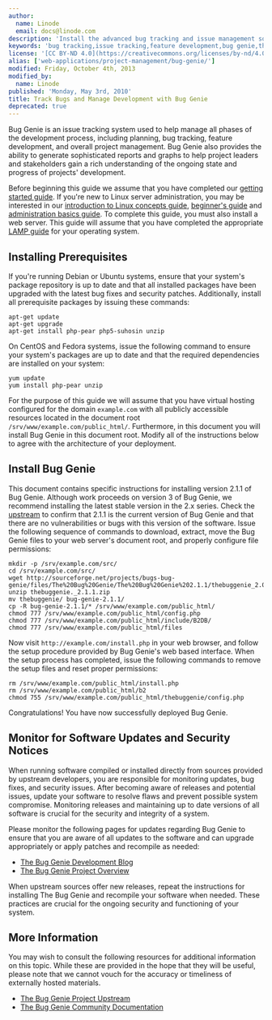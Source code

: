 ```yaml
---
author:
  name: Linode
  email: docs@linode.com
description: 'Install the advanced bug tracking and issue management software Bug Genie on your Linux VPS to manage projects.'
keywords: 'bug tracking,issue tracking,feature development,bug genie,the bug genie'
license: '[CC BY-ND 4.0](https://creativecommons.org/licenses/by-nd/4.0)'
alias: ['web-applications/project-management/bug-genie/']
modified: Friday, October 4th, 2013
modified_by:
  name: Linode
published: 'Monday, May 3rd, 2010'
title: Track Bugs and Manage Development with Bug Genie
deprecated: true
---
```


Bug Genie is an issue tracking system used to help manage all phases of the development process, including planning, bug tracking, feature development, and overall project management. Bug Genie also provides the ability to generate sophisticated reports and graphs to help project leaders and stakeholders gain a rich understanding of the ongoing state and progress of projects' development.

Before beginning this guide we assume that you have completed our [getting started guide](/docs/getting-started/). If you're new to Linux server administration, you may be interested in our [introduction to Linux concepts guide](/docs/tools-reference/introduction-to-linux-concepts/), [beginner's guide](/docs/beginners-guide/) and [administration basics guide](/docs/using-linux/administration-basics). To complete this guide, you must also install a web server. This guide will assume that you have completed the appropriate [LAMP guide](/docs/lamp-guides/) for your operating system.

Installing Prerequisites
------------------------

If you're running Debian or Ubuntu systems, ensure that your system's package repository is up to date and that all installed packages have been upgraded with the latest bug fixes and security patches. Additionally, install all prerequisite packages by issuing these commands:

    apt-get update
    apt-get upgrade
    apt-get install php-pear php5-suhosin unzip

On CentOS and Fedora systems, issue the following command to ensure your system's packages are up to date and that the required dependencies are installed on your system:

    yum update
    yum install php-pear unzip

For the purpose of this guide we will assume that you have virtual hosting configured for the domain `example.com` with all publicly accessible resources located in the document root `/srv/www/example.com/public_html/`. Furthermore, in this document you will install Bug Genie in this document root. Modify all of the instructions below to agree with the architecture of your deployment.

Install Bug Genie
-----------------

This document contains specific instructions for installing version 2.1.1 of Bug Genie. Although work proceeds on version 3 of Bug Genie, we recommend installing the latest stable version in the 2.x series. Check the [upstream](http://www.thebuggenie.com/) to confirm that 2.1.1 is the current version of Bug Genie and that there are no vulnerabilities or bugs with this version of the software. Issue the following sequence of commands to download, extract, move the Bug Genie files to your web server's document root, and properly configure file permissions:

    mkdir -p /srv/example.com/src/
    cd /srv/example.com/src/
    wget http://sourceforge.net/projects/bugs-bug-genie/files/The%20Bug%20Genie/The%20Bug%20Genie%202.1.1/thebuggenie_2.0.11.zip/download
    unzip thebuggenie._2.1.1.zip
    mv thebuggenie/ bug-genie-2.1.1/
    cp -R bug-genie-2.1.1/* /srv/www/example.com/public_html/
    chmod 777 /srv/www/example.com/public_html/config.php
    chmod 777 /srv/www/example.com/public_html/include/B2DB/ 
    chmod 777 /srv/www/example.com/public_html/files

Now visit `http://example.com/install.php` in your web browser, and follow the setup procedure provided by Bug Genie's web based interface. When the setup process has completed, issue the following commands to remove the setup files and reset proper permissions:

    rm /srv/www/example.com/public_html/install.php
    rm /srv/www/example.com/public_html/b2
    chmod 755 /srv/www/example.com/public_html/thebuggenie/config.php

Congratulations! You have now successfully deployed Bug Genie.

Monitor for Software Updates and Security Notices
-------------------------------------------------

When running software compiled or installed directly from sources provided by upstream developers, you are responsible for monitoring updates, bug fixes, and security issues. After becoming aware of releases and potential issues, update your software to resolve flaws and prevent possible system compromise. Monitoring releases and maintaining up to date versions of all software is crucial for the security and integrity of a system.

Please monitor the following pages for updates regarding Bug Genie to ensure that you are aware of all updates to the software and can upgrade appropriately or apply patches and recompile as needed:

-   [The Bug Genie Development Blog](http://thebuggenie.wordpress.com/)
-   [The Bug Genie Project Overview](http://www.thebuggenie.com/index.php)

When upstream sources offer new releases, repeat the instructions for installing The Bug Genie and recompile your software when needed. These practices are crucial for the ongoing security and functioning of your system.

More Information
----------------

You may wish to consult the following resources for additional information on this topic. While these are provided in the hope that they will be useful, please note that we cannot vouch for the accuracy or timeliness of externally hosted materials.

- [The Bug Genie Project Upstream](http://www.thebuggenie.com/)
- [The Bug Genie Community Documentation](http://www.thebuggenie.com/support.php?section=general)



